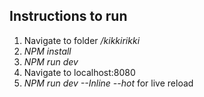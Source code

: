 ## Instructions to run
1. Navigate to folder */kikkirikki*
2. *NPM install*
3. *NPM run dev*
4. Navigate to localhost:8080
5. *NPM run dev --Inline --hot* for live reload
